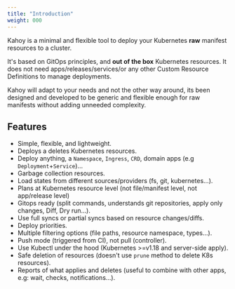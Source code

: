 ```yaml
---
title: "Introduction"
weight: 000
---
```


Kahoy is a minimal and flexible tool to deploy your Kubernetes **raw** manifest resources to a cluster.

It's based on GitOps principles, and **out of the box** Kubernetes resources. It does not need apps/releases/services/or any other Custom Resource Definitions to manage deployments.

Kahoy will adapt to your needs and not the other way around, its been designed and developed to be generic and flexible enough for raw manifests without adding unneeded complexity.

## Features

- Simple, flexible, and lightweight.
- Deploys a deletes Kubernetes resources.
- Deploy anything, a `Namespace`, `Ingress`, `CRD`, domain apps (e.g `Deployment`+`Service`)...
- Garbage collection resources.
- Load states from different sources/providers (fs, git, kubernetes...).
- Plans at Kubernetes resource level (not file/manifest level, not app/release level)
- Gitops ready (split commands, understands git repositories, apply only changes, Diff, Dry run...).
- Use full syncs or partial syncs based on resource changes/diffs.
- Deploy priorities.
- Multiple filtering options (file paths, resource namespace, types...).
- Push mode (triggered from CI), not pull (controller).
- Use Kubectl under the hood (Kubernetes >=v1.18 and server-side apply).
- Safe deletion of resources (doesn't use `prune` method to delete K8s resources).
- Reports of what applies and deletes (useful to combine with other apps, e.g: wait, checks, notifications...).

